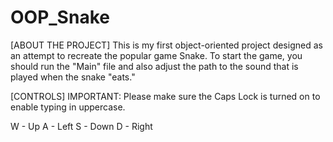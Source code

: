 # OOP_Snake
[ABOUT THE PROJECT]
This is my first object-oriented project designed as an attempt to recreate the popular game Snake. To start the game, you should run the "Main" file and also adjust the path to the sound that is played when the snake "eats."

[CONTROLS]
IMPORTANT: Please make sure the Caps Lock is turned on to enable typing in uppercase.

W - Up
A - Left
S - Down
D - Right
